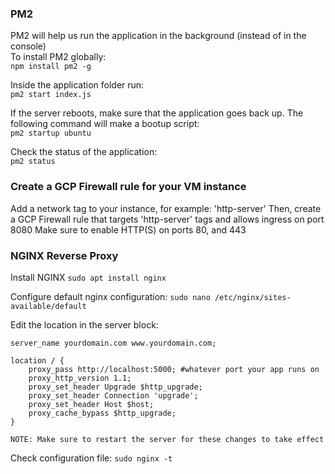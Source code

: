 ### PM2
PM2 will help us run the application in the background (instead of in the console)<br>
To install PM2 globally:<br>
`npm install pm2 -g`

Inside the application folder run:<br>
`pm2 start index.js`

If the server reboots, make sure that the application goes back up.
The following command will make a bootup script: <br>
`pm2 startup ubuntu`

Check the status of the application:<br>
`pm2 status`

### Create a GCP Firewall rule for your VM instance
Add a network tag to your instance, for example: 'http-server'
Then, create a GCP Firewall rule that targets 'http-server' tags and allows ingress on port 8080
Make sure to enable HTTP(S) on ports 80, and 443


### NGINX Reverse Proxy
Install NGINX
`sudo apt install nginx`

Configure default nginx configuration:
`sudo nano /etc/nginx/sites-available/default`

Edit the location in the server block:
```
server_name yourdomain.com www.yourdomain.com;

location / {
    proxy_pass http://localhost:5000; #whatever port your app runs on
    proxy_http_version 1.1;
    proxy_set_header Upgrade $http_upgrade;
    proxy_set_header Connection 'upgrade';
    proxy_set_header Host $host;
    proxy_cache_bypass $http_upgrade;
}

NOTE: Make sure to restart the server for these changes to take effect
```


Check configuration file:
`sudo nginx -t`
